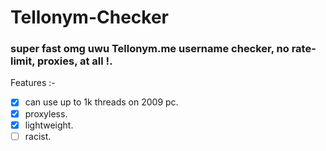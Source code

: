 # Tellonym-Checker
### super fast omg uwu Tellonym.me username checker, no rate-limit, proxies, at all !.


Features :- 
- [x] can use up to 1k threads on 2009 pc.
- [x] proxyless.
- [x] lightweight.
- [ ] racist. 
